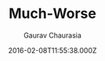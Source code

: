 ---
title: Much-Worse
github: 'https://github.com/gchauras/much-worse-jekyll-theme'
demo: 'http://gchauras.github.io/much-worse-jekyll-theme/'
author: Gaurav Chaurasia
ssg:
  - Jekyll
cms:
  - No Cms
date: 2016-02-08T11:55:38.000Z
github_branch: gh-pages
description: Template for jekyll base website and blog
stale: true
disabled: true
disabled_reason: demo url not found
---